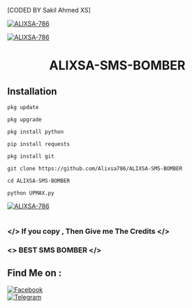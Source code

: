 [CODED BY Sakil Ahmed XS]

<a href="#"><img title="ALIXSA-786" src="https://d.top4top.io/p_2633o7cxw1.jpg"></a>

<a href="#"><img title="ALIXSA-786" src="https://img.shields.io/badge/AUTHOR-MR.SOUDHO%20ALI-red"></a>

<h1 align="center">ALIXSA-SMS-BOMBER</h1>


## <b>Installation</b>

```
pkg update

pkg upgrade

pkg install python

pip install requests

pkg install git

git clone https://github.com/Alixsa786/ALIXSA-SMS-BOMBER

cd ALIXSA-SMS-BOMBER

python UPMAX.py

```

<a href="#"><img title="ALIXSA-786" src="https://h.top4top.io/p_2628jq4fd0.jpg"></a>
<h1 align="center"></h1>

### </> If you copy , Then Give me The Credits </>

### <\> BEST SMS BOMBER </>

## Find Me on :

[![Facebook](https://img.shields.io/badge/Facebook-OI%20ALI-blue)](https://www.facebook.com/Itzali.fb7?mibextid=ZbWKwL)</br>
[![Telegram](https://img.shields.io/badge/TELEGRAM-callmeali_7-blue)](t.me/callmeali_7)</br>

